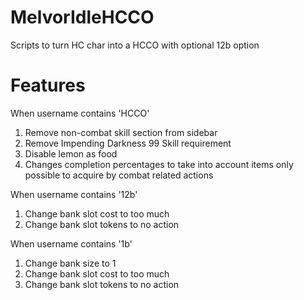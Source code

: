 # MelvorIdleHCCO
Scripts to turn HC char into a HCCO with optional 12b option

# Features

When username contains 'HCCO'
1. Remove non-combat skill section from sidebar
1. Remove Impending Darkness 99 Skill requirement
1. Disable lemon as food
1. Changes completion percentages to take into account items only possible to acquire by combat related actions

When username contains '12b'
1. Change bank slot cost to too much
1. Change bank slot tokens to no action

When username contains '1b'
1. Change bank size to 1
1. Change bank slot cost to too much
1. Change bank slot tokens to no action